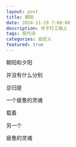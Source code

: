 ```yaml
---
layout: post
title: 朝阳
date: 2024-11-29 7:00:00
description: 作于打工路上
tags: 现代诗
categories: 自定义
featured: true
---
```


朝阳和夕阳

并没有什么分别

总归是

一个疲惫的灵魂

载着

另一个

疲惫的灵魂

